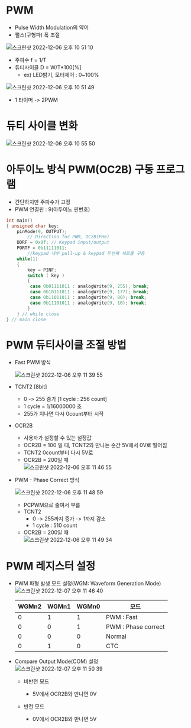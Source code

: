 # PWM

- Pulse Width Modulation의 약어
- 펄스(구형파) 폭 조절

![스크린샷 2022-12-06 오후 10 51 10](https://user-images.githubusercontent.com/96982072/205930513-e135e5d5-cd9a-4ebc-a37c-973a5aba1413.png)

- 주파수 f = 1/T
- 듀티사이클 D = W/T\*100[%]
  - ex) LED밝기, 모터제어 : 0~100%

![스크린샷 2022-12-06 오후 10 51 49](https://user-images.githubusercontent.com/96982072/205930799-1c09108d-317b-4857-8d2b-d8cb3eea9d04.png)

- 1 타이머 -> 2PWM

# 듀티 사이클 변화

![스크린샷 2022-12-06 오후 10 55 50](https://user-images.githubusercontent.com/96982072/205931091-7a1c7e2d-87fd-47f9-ab1e-4bd68590f6d3.png)

# 아두이노 방식 PWM(OC2B) 구동 프로그램

- 간단하지만 주파수가 고정
- PWM 연결핀 : 9(아두이노 핀번호)

```C
int main()
{ unsigned char key;
    pinMode(9, OUTPUT);
        // Direction for PWM, OC2B(PH6)
    DDRF = 0x0f; // Keypad input/output
    PORTF = 0b11111011;
        //keypad 내부 pull-up & keypad 두번째 세로줄 구동
    while(1)
    {
        key = PINF;
        switch ( key )
        {
         case 0b01111011 : analogWrite(9, 255); break;
         case 0b10111011 : analogWrite(9, 177); break;
         case 0b11011011 : analogWrite(9, 80); break;
         case 0b11101011 : analogWrite(9, 10); break;
        }
    } // while close
} // main close
```

# PWM 듀티사이클 조절 방법

- Fast PWM 방식

  ![스크린샷 2022-12-06 오후 11 39 55](https://user-images.githubusercontent.com/96982072/205941787-c5853365-bfcf-47a3-8be1-9bd115726734.png)

- TCNT2 [8bit]

  - 0 -> 255 증가 [1 cycle : 256 count]
  - 1 cycle = 1/16000000 초
  - 255가 지나면 다시 0count부터 시작

- OCR2B

  - 사용자가 설정할 수 있는 설정값
  - OCR2B = 100 일 때, TCNT2와 만나는 순간 5V에서 0V로 떨어짐
  - TCNT2 0count부터 다시 5V로
  - OCR2B = 200일 때  
    ![스크린샷 2022-12-06 오후 11 46 55](https://user-images.githubusercontent.com/96982072/205943483-7ccc048d-144c-4fb1-9029-e4754e7dc3e2.png)

- PWM - Phase Correct 방식

  ![스크린샷 2022-12-06 오후 11 48 59](https://user-images.githubusercontent.com/96982072/205944391-23fbcbca-05d7-420c-883c-5b4960e06f68.png)

  - PCPWM으로 줄여서 부름
  - TCNT2
    - 0 -> 255까지 증가 -> 1까지 감소
    - 1 cycle : 510 count
  - OCR2B = 200일 때  
    ![스크린샷 2022-12-06 오후 11 49 34](https://user-images.githubusercontent.com/96982072/205944396-9d704055-8583-4052-a519-3d3a1f83f25f.png)

# PWM 레지스터 설정

- PWM 파형 발생 모드 설정(WGM: Waveform Generation Mode)  
  ![스크린샷 2022-12-07 오후 11 46 40](https://user-images.githubusercontent.com/96982072/206210346-eb80f373-cebf-4de1-9e32-cb73d55c0833.png)

  | WGMn2 | WGMn1 | WGMn0 | 모드                |
  | ----- | ----- | ----- | ------------------- |
  | 0     | 1     | 1     | PWM : Fast          |
  | 0     | 0     | 1     | PWM : Phase correct |
  | 0     | 0     | 0     | Normal              |
  | 0     | 1     | 0     | CTC                 |

- Compare Output Mode(COM) 설정  
  ![스크린샷 2022-12-07 오후 11 50 39](https://user-images.githubusercontent.com/96982072/206210900-5258a8c1-bd7d-469e-b6c6-6c90e4048b35.png)
  - 비반전 모드
    - 5V에서 OCR2B와 만나면 0V
  
  - 반전 모드
    - 0V에서 OCR2B와 만나면 5V
